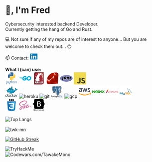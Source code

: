 <h1>👋, I'm Fred</h1>
<p>Cybersecurity interested backend Developer.<br />
Currently getting the hang of Go and Rust.
</p>
💻 Not sure if any of my repos are of interest to anyone... But you are welcome to check them out... 🙃

📫 Contact: <a href="https://linkedin.com/in/fredfaeger" target="blank"><img src="https://github.com/devicons/devicon/raw/master/icons/linkedin/linkedin-original.svg" alt="python" width="25" height="20" /></a>
</p>

<p align="left">
<b>What I (can) use:</b><br />
<img src="https://raw.githubusercontent.com/devicons/devicon/master/icons/python/python-original-wordmark.svg" alt="python" width="40" height="40"/>
<img src="https://raw.githubusercontent.com/devicons/devicon/master/icons/go/go-original-wordmark.svg" alt="Go" width="40" height="40"/>
<img src="https://raw.githubusercontent.com/devicons/devicon/master/icons/rails/rails-original-wordmark.svg" alt="rails" width="40" height="40"/>
<img src="https://raw.githubusercontent.com/devicons/devicon/master/icons/ruby/ruby-original.svg" alt="ruby" width="40" height="40"/>
<img src="https://raw.githubusercontent.com/devicons/devicon/master/icons/php/php-original.svg" alt="php" width="40" height="40"/>
<img src="https://raw.githubusercontent.com/devicons/devicon/master/icons/javascript/javascript-original.svg" alt="javascript" width="40" height="40"/>
<br />

<img src="https://raw.githubusercontent.com/devicons/devicon/master/icons/docker/docker-original-wordmark.svg" alt="docker" width="40" height="40"/>
<img src="https://www.vectorlogo.zone/logos/heroku/heroku-icon.svg" alt="heroku" width="40" height="40"/>
<img src="https://www.vectorlogo.zone/logos/git-scm/git-scm-icon.svg" alt="git" width="40" height="40"/>
<img src="https://raw.githubusercontent.com/devicons/devicon/master/icons/postgresql/postgresql-original-wordmark.svg" alt="postgresql" width="40" height="40"/>
<img src="https://www.vectorlogo.zone/logos/google_cloud/google_cloud-icon.svg" alt="gcp" width="40" height="40"/>
<img src="https://raw.githubusercontent.com/devicons/devicon/master/icons/amazonwebservices/amazonwebservices-original-wordmark.svg" alt="aws" width="40" height="40"/>
<img src="https://raw.githubusercontent.com/devicons/devicon/master/icons/nginx/nginx-original.svg" alt="nginx" width="40" height="40"/>
<img src="https://raw.githubusercontent.com/devicons/devicon/master/icons/apache/apache-original-wordmark.svg" alt="git" width="40" height="40"/>
<img src="https://raw.githubusercontent.com/devicons/devicon/master/icons/mysql/mysql-original-wordmark.svg" alt="mysql" width="40" height="40"/>

<br />
<img src="https://raw.githubusercontent.com/devicons/devicon/master/icons/css3/css3-original-wordmark.svg" alt="css3" width="40" height="40"/>
<img src="https://raw.githubusercontent.com/devicons/devicon/master/icons/sass/sass-original.svg" alt="sass" width="40" height="40"/>
<img src="https://raw.githubusercontent.com/devicons/devicon/master/icons/bootstrap/bootstrap-plain-wordmark.svg" alt="bootstrap" width="40" height="40"/>

</p>

![Top Langs](https://github-readme-stats.vercel.app/api/top-langs/?username=twk-mn&hide_progress=false&theme=chartreuse-dark)


<p><img align="center" src="https://github-readme-stats.vercel.app/api?username=twk-mn&show_icons=true&locale=en&theme=chartreuse-dark" alt="twk-mn" /></p>

[![GitHub Streak](https://streak-stats.demolab.com?user=twk-mn&theme=github-green-purple&border_radius=5&date_format=j%20M%5B%20Y%5D&mode=weekly)](https://git.io/streak-stats)

<p><img src="https://tryhackme-badges.s3.amazonaws.com/TawakeMono.png" alt="TryHackMe"><br /> <img align="center" src="https://www.codewars.com/users/TawakeMono/badges/micro" alt="Codewars.com/TawakeMono" /></p>

